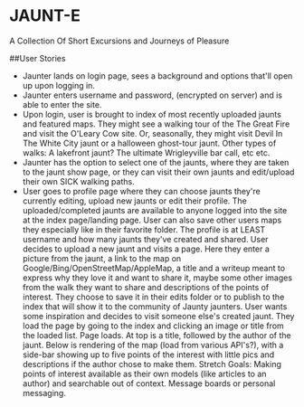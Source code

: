 # JAUNT-E
A Collection Of Short Excursions and Journeys of Pleasure

##User Stories
* Jaunter lands on login page, sees a background and options that'll open up upon logging in.
* Jaunter enters username and password, (encrypted on server) and is able to enter the site.
* Upon login, user is brought to index of most recently uploaded jaunts and featured maps.  They might see a walking tour of the The Great Fire and visit the O'Leary Cow site. Or, seasonally, they might visit Devil In The White City jaunt or a halloween ghost-tour jaunt.  Other types of walks: A lakefront jaunt? The ultimate Wrigleyville bar call, etc etc. 
* Jaunter has the option to select one of the jaunts, where they are taken to the jaunt show page, or they can visit their own jaunts and edit/upload their own SICK walking paths.
* User goes to profile page where they can choose jaunts they're currently editing, upload new jaunts or edit their profile. The uploaded/completed jaunts are available to anyone logged into the site at the index page/landing page. User can also save other users maps they especially like in their favorite folder. The profile is at LEAST username and how many jaunts they've created and shared.
User decides to upload a new jaunt and visits a page. Here they enter a picture from the jaunt, a link to the map on Google/Bing/OpenStreetMap/AppleMap, a title and a writeup meant to express why they love it and want to share it, maybe some other images from the walk they want to share and descriptions of the points of interest. They choose to save it in their edits folder or to publish to the index that will show it to the community of Jaunty jaunters.
User wants some inspiration and decides to visit someone else's created jaunt. They load the page by going to the index and clicking an image or title from the loaded list. Page loads. At top is a title, followed by the author of the jaunt. Below is rendering of the map (load from various API's?), with a side-bar showing up to five points of the interest with little pics and descriptions if the author chose to make them.
Stretch Goals:
Making points of interest available as their own models (like articles to an author) and searchable out of context.
Message boards or personal messaging.
